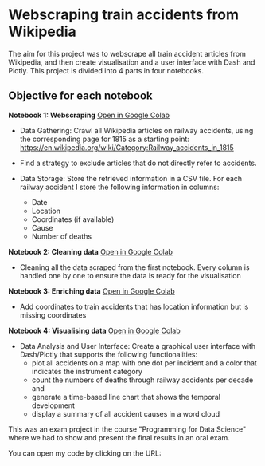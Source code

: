 # Webscraping train accidents from Wikipedia

The aim for this project was to webscrape all train accident articles from Wikipedia, and then create visualisation and a user interface with Dash and Plotly. 
This project is divided into 4 parts in four notebooks.

## Objective for each notebook

**Notebook 1: Webscraping** [Open in Google Colab](https://colab.research.google.com/github/Julardzija/Train-project/blob/main/Notebooks/1WebscrapingTrainAccidents.ipynb)


* Data Gathering: Crawl all Wikipedia articles on railway accidents, using the corresponding page for 1815 as a starting point: 
     https://en.wikipedia.org/wiki/Category:Railway_accidents_in_1815
     
* Find a strategy to exclude articles that do not directly refer to accidents.

* Data Storage: Store the retrieved information in a CSV file. For each railway accident I store the following information in columns: 
     - Date
     - Location
     - Coordinates (if available)
     - Cause
     - Number of deaths
       
       
       
**Notebook 2: Cleaning data** [Open in Google Colab](https://colab.research.google.com/github/Julardzija/Train-project/blob/main/Notebooks/2CleaningData.ipynb)


* Cleaning all the data scraped from the first notebook. Every column is handled one by one to ensure the data is ready for the visualisation


**Notebook 3: Enriching data** [Open in Google Colab](https://colab.research.google.com/github/Julardzija/Train-project/blob/main/Notebooks/3EnrichData.ipynb)


* Add coordinates to train accidents that has location information but is missing coordinates 


**Notebook 4: Visualising data** [Open in Google Colab](https://colab.research.google.com/github/Julardzija/Train-project/blob/main/Notebooks/4VisualisingTrainAccidents.ipynb)


* Data Analysis and User Interface: Create a graphical user interface with Dash/Plotly that supports the following functionalities:
     - plot all accidents on a map with one dot per incident and a color that indicates the instrument category
     - count the numbers of deaths through railway accidents per decade and 
     - generate a time-based line chart that shows the temporal development
     - display a summary of all accident causes in a word cloud




This was an exam project in the course "Programming for Data Science" where we had to show and present the final results in an oral exam.


You can open my code by clicking on the URL: 




